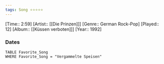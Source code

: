 ```yaml
---
tags: Song ⭐⭐⭐⭐⭐ 
---
```

[Time:: 2:59]
[Artist:: [[Die Prinzen]]]
[Genre:: German Rock-Pop]
[Played:: 12]
[Album:: [[Küssen verboten]]]
[Year:: 1992]
### Dates
````dataview
TABLE Favorite_Song
WHERE Favorite_Song = "Vergammelte Speisen"
````